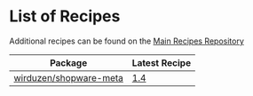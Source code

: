 # List of Recipes

Additional recipes can be found on the [Main Recipes Repository](https://github.com/symfony/recipes/blob/flex/main/RECIPES.md)

| Package | Latest Recipe |
| --- | --- |
| [wirduzen/shopware-meta](https://packagist.org/packages/wirduzen/shopware-meta) | [1.4](wirduzen/shopware-meta/1.4) |